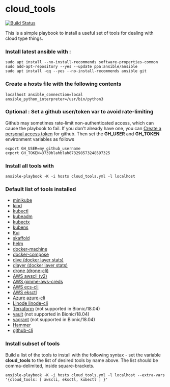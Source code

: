 # cloud_tools

[![Build Status](http://bondi.local:3001/api/badges/Halfwalker/Cloud_tools/status.svg)](http://bondi.local:3001/Halfwalker/Cloud_tools)

This is a simple playbook to install a useful set of tools for dealing with cloud type things.

### Install latest ansible with :
```
sudo apt install --no-install-recommends software-properties-common
sudo add-apt-repository --yes --update ppa:ansible/ansible
sudo apt install -qq --yes --no-install-recommends ansible git
```

### Create a hosts file with the following contents
```
localhost ansible_connection=local ansible_python_interpreter=/usr/bin/python3
```

### Optional : Set a github user/token var to avoid rate-limiting

Github may sometimes rate-limit non-authenticated access, which can cause the playbook to fail.  If you don't already have one, you can [Create a personal access token](https://docs.github.com/en/authentication/keeping-your-account-and-data-secure/creating-a-personal-access-token) for github.  Then set the **GH_USER** and **GH_TOKEN** environment variables as follows
```
export GH_USER=my_github_username
export GH_TOKEN=3739blahblah873298573248597325
```

### Install all tools with
```
ansible-playbook -K -i hosts cloud_tools.yml -l localhost
```

### Default list of tools installed

* [minikube](https://kubernetes.io/docs/tasks/tools/install-minikube/)
* [kind](https://kind.sigs.k8s.io/docs/user/quick-start/)
* [kubectl](https://kubernetes.io/docs/tasks/tools/install-kubectl/)
* [kubeadm](https://kubernetes.io/docs/setup/production-environment/tools/kubeadm/install-kubeadm/)
* [kubectx](https://github.com/ahmetb/kubectx)
* [kubens](https://github.com/ahmetb/kubectx)
* [Kui](https://github.com/kubernetes-sigs/kui)
* [skaffold](https://skaffold.dev/docs/install/)
* [helm](https://helm.sh/docs/intro/install/)
* [docker-machine](https://github.com/docker/machine/releases)
* [docker-compose](https://github.com/docker/compose/releases)
* [dive (docker layer stats)](https://github.com/wagoodman/dive)
* [dlayer (docker layer stats)](https://github.com/wercker/dlayer)
* [drone (drone-cli)](https://github.com/drone/drone-cli)
* [AWS awscli (v2)](https://aws.amazon.com/cli/)
* [AWS gimme-aws-creds](https://github.com/Nike-Inc/gimme-aws-creds)
* [AWS ecs-cli](https://docs.aws.amazon.com/AmazonECS/latest/developerguide/ECS_CLI_installation.html)
* [AWS eksctl](https://github.com/weaveworks/eksctl)
* [Azure azure-cli](https://docs.microsoft.com/en-us/cli/azure/install-azure-cli)
* [Linode linode-cli](https://www.linode.com/products/cli/)
* [Terraform](https://www.terraform.io/downloads) (not supported in Bionic/18.04)
* [vault](https://www.vaultproject.io/downloads) (not supported in Bionic/18.04)
* [vagrant](https://www.vagrantup.com/) (not supported in Bionic/18.04)
* [Hammer](http://deb.theforeman.org/)
* [github-cli](https://cli.github.com/)

### Install subset of tools

Build a list of the tools to install with the following syntax - set the variable **cloud_tools** to the list of desired tools by name above.  The list should be comma-delimited, inside square-brackets.
```
ansible-playbook -K -i hosts cloud_tools.yml -l localhost --extra-vars '{cloud_tools: [ awscli, eksctl, kubectl ] }'
```

